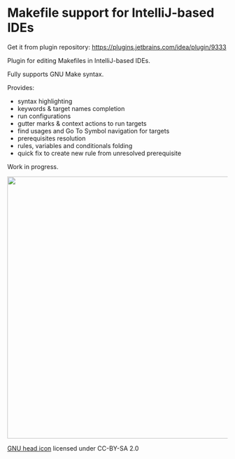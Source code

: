 Makefile support for IntelliJ-based IDEs
========================================

Get it from plugin repository: https://plugins.jetbrains.com/idea/plugin/9333

Plugin for editing Makefiles in IntelliJ-based IDEs.

Fully supports GNU Make syntax.

Provides:
 * syntax highlighting
 * keywords & target names completion
 * run configurations
 * gutter marks & context actions to run targets
 * find usages and Go To Symbol navigation for targets
 * prerequisites resolution
 * rules, variables and conditionals folding
 * quick fix to create new rule from unresolved prerequisite

Work in progress.

<img src="https://victor.kropp.name/projects/makefile/makefile-example.png" width="600">

[GNU head icon](https://www.gnu.org/graphics/heckert_gnu.html) licensed under CC-BY-SA 2.0
